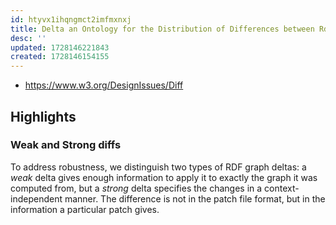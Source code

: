 ```yaml
---
id: htyvx1ihqngmct2imfmxnxj
title: Delta an Ontology for the Distribution of Differences between Rdf Graphs
desc: ''
updated: 1728146221843
created: 1728146154155
---
```


- https://www.w3.org/DesignIssues/Diff

## Highlights

### Weak and Strong diffs

To address robustness, we distinguish two types of RDF graph deltas: a _weak_ delta gives enough information to apply it to exactly the graph it was computed from, but a _strong_ delta specifies the changes in a context-independent manner. The difference is not in the patch file format, but in the information a particular patch gives.